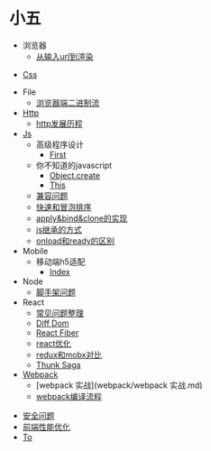 # 小五
- 浏览器
  * [从输入url到渲染](浏览器/从输入url到渲染.md)
* [Css](css.md)
- File
  * [浏览器端二进制流](file/浏览器端二进制流.md)
- [Http](http/http.md)
  * [http发展历程](http/http发展历程.md)
- [Js](js/js.md)
  - 高级程序设计
    * [First](js/高级程序设计/first.md)
  - 你不知道的javascript
    * [Object.create](js/你不知道的javascript/Object.create.md)
    * [This](js/你不知道的javascript/this.md)
  * [兼容问题](js/兼容问题.md)
  * [快速和冒泡排序](js/快速和冒泡排序.md)
  * [apply&bind&clone的实现](js/apply&bind&clone的实现.md)
  * [js继承的方式](js/js继承的方式.md)
  * [onload和ready的区别](js/onload和ready的区别.md)
- Mobile
  - 移动端h5适配
    * [Index](mobile/移动端h5适配/index.md)
- Node
  * [脚手架问题](node/脚手架问题.md)
- React
  * [常见问题整理](react/常见问题整理.md)
  * [Diff Dom](react/diff-dom.md)
  * [React Fiber](react/react-fiber.md)
  * [react优化](react/react优化.md)
  * [redux和mobx对比](react/redux和mobx对比.md)
  * [Thunk Saga](react/thunk&saga.md)
- [Webpack](webpack/webpack.md)
  * [webpack 实战](webpack/webpack 实战.md)
  * [webpack编译流程](webpack/webpack编译流程.md)
* [安全问题](安全问题.md)
* [前端性能优化](前端性能优化.md)
* [To](to.md)
